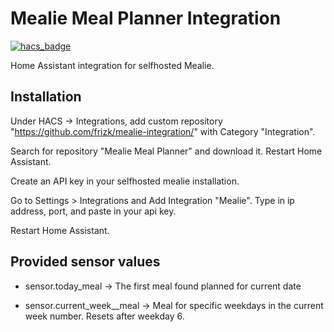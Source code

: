 # Mealie Meal Planner Integration

[![hacs_badge](https://img.shields.io/badge/HACS-Custom-41BDF5.svg)](https://github.com/hacs/integration)

Home Assistant integration for selfhosted Mealie.

## Installation
Under HACS -> Integrations, add custom repository "https://github.com/frizk/mealie-integration/" with Category "Integration". 

Search for repository "Mealie Meal Planner" and download it. Restart Home Assistant.

Create an API key in your selfhosted mealie installation.

Go to Settings > Integrations and Add Integration "Mealie". Type in ip address, port, and paste in your api key.

Restart Home Assistant.

## Provided sensor values ##

* sensor.today_meal -> The first meal found planned for current date

* sensor.current_week_<day>_meal -> Meal for specific weekdays in the current week number. Resets after weekday 6.
